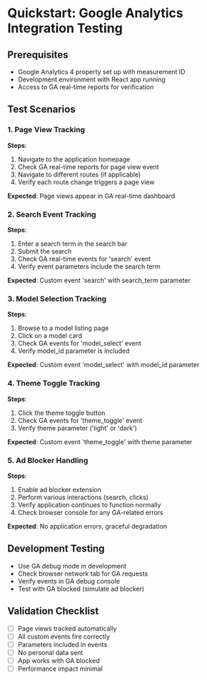 # Quickstart: Google Analytics Integration Testing

## Prerequisites
- Google Analytics 4 property set up with measurement ID
- Development environment with React app running
- Access to GA real-time reports for verification

## Test Scenarios

### 1. Page View Tracking
**Steps**:
1. Navigate to the application homepage
2. Check GA real-time reports for page view event
3. Navigate to different routes (if applicable)
4. Verify each route change triggers a page view

**Expected**: Page views appear in GA real-time dashboard

### 2. Search Event Tracking
**Steps**:
1. Enter a search term in the search bar
2. Submit the search
3. Check GA real-time events for 'search' event
4. Verify event parameters include the search term

**Expected**: Custom event 'search' with search_term parameter

### 3. Model Selection Tracking
**Steps**:
1. Browse to a model listing page
2. Click on a model card
3. Check GA events for 'model_select' event
4. Verify model_id parameter is included

**Expected**: Custom event 'model_select' with model_id parameter

### 4. Theme Toggle Tracking
**Steps**:
1. Click the theme toggle button
2. Check GA events for 'theme_toggle' event
3. Verify theme parameter ('light' or 'dark')

**Expected**: Custom event 'theme_toggle' with theme parameter

### 5. Ad Blocker Handling
**Steps**:
1. Enable ad blocker extension
2. Perform various interactions (search, clicks)
3. Verify application continues to function normally
4. Check browser console for any GA-related errors

**Expected**: No application errors, graceful degradation

## Development Testing
- Use GA debug mode in development
- Check browser network tab for GA requests
- Verify events in GA debug console
- Test with GA blocked (simulate ad blocker)

## Validation Checklist
- [ ] Page views tracked automatically
- [ ] All custom events fire correctly
- [ ] Parameters included in events
- [ ] No personal data sent
- [ ] App works with GA blocked
- [ ] Performance impact minimal